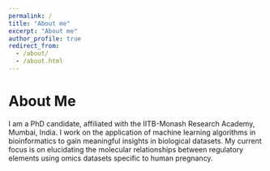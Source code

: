```yaml
---
permalink: /
title: "About me"
excerpt: "About me"
author_profile: true
redirect_from:
  - /about/
  - /about.html
---
```


# About Me

I am a PhD candidate, affiliated with the IITB-Monash Research Academy, Mumbai, India. I work on the application of machine learning algorithms in bioinformatics to gain meaningful insights in biological datasets. My current focus is on elucidating the molecular relationships between regulatory elements using omics datasets specific to human pregnancy.
